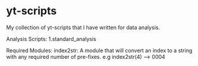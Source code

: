 # yt-scripts
My collection of yt-scripts that I have written for data analysis.

Analysis Scripts:
1.standard_analysis


Required Modules:
index2str: A module that will convert an index to a string with any required number of pre-fixes.
		e.g index2str(4) --> 0004
